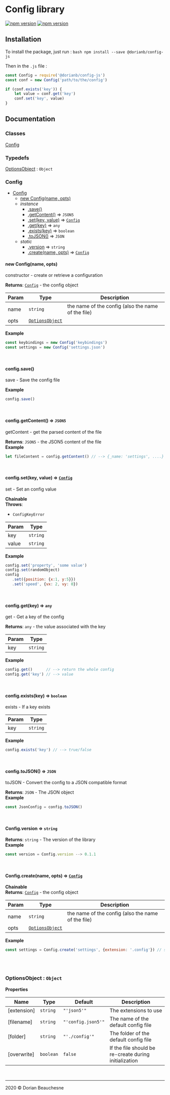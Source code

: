 # Config library

[![npm version](https://badge.fury.io/js/%40dorianb%2Fconfig-js.svg)](https://badge.fury.io/js/%40dorianb%2Fconfig-js)
[![npm version](https://badgen.net/npm/dt/@dorianb/config-js)](https://www.npmjs.com/package/@dorianb/config-js)

## Installation
To install the package, just run :
`bash npm install --save @dorianb/config-js`

Then in the `.js` file :
```js
const Config = require('@dorianb/config-js')
const conf = new Config('path/to/the/config')

if (conf.exists('key')) {
    let value = conf.get('key')
    conf.set('key', value)
}
```

## Documentation

### Classes

<dl>
<dt><a href="#Config">Config</a></dt>
<dd></dd>
</dl>

### Typedefs

<dl>
<dt><a href="#OptionsObject">OptionsObject</a> : <code>Object</code></dt>
<dd></dd>
</dl>

<a name="Config"></a>

### Config
<!-- Empty to hide the `**Kind**` tag in documentation -->

* [Config](#Config)
    * [new Config(name, opts)](#new_Config_new)
    * _instance_
        * [.save()](#Config+save)
        * [.getContent()](#Config+getContent) ⇒ <code>JSON5</code>
        * [.set(key, value)](#Config+set) ⇒ [<code>Config</code>](#Config)
        * [.get(key)](#Config+get) ⇒ <code>any</code>
        * [.exists(key)](#Config+exists) ⇒ <code>boolean</code>
        * [.toJSON()](#Config+toJSON) ⇒ <code>JSON</code>
    * _static_
        * [.version](#Config.version) ⇒ <code>string</code>
        * [.create(name, opts)](#Config.create) ⇒ [<code>Config</code>](#Config)

<a name="new_Config_new"></a>

#### new Config(name, opts)
constructor - create or retrieve a configuration

<!-- Empty to hide the `**Kind**` tag in documentation -->
**Returns**: [<code>Config</code>](#Config) - the config object  

| Param | Type | Description |
| --- | --- | --- |
| name | <code>string</code> | the name of the config (also the name of the file) |
| opts | [<code>OptionsObject</code>](#OptionsObject) |  |

**Example**  
```js
const keybindings = new Config('keybindings')
const settings = new Config('settings.json')
```
<br />
<a name="Config+save"></a>

#### config.save()
save - Save the config file

<!-- Empty to hide the `**Kind**` tag in documentation -->
**Example**  
```js
config.save()
```
<br />
<a name="Config+getContent"></a>

#### config.getContent() ⇒ <code>JSON5</code>
getContent - get the parsed content of the file

<!-- Empty to hide the `**Kind**` tag in documentation -->
**Returns**: <code>JSON5</code> - the JSON5 content of the file  
**Example**  
```js
let fileContent = config.getContent() // --> {_name: 'settings', ....}
```
<br />
<a name="Config+set"></a>

#### config.set(key, value) ⇒ [<code>Config</code>](#Config)
set - Set an config value

<!-- Empty to hide the `**Kind**` tag in documentation -->
**Chainable**  
**Throws**:

- <code>ConfigKeyError</code> 


| Param | Type |
| --- | --- |
| key | <code>string</code> | 
| value | <code>string</code> | 

**Example**  
```js
config.set('property', 'some value')
config.set(randomObject)
config
   .set({position: {x:1, y:5}})
   .set('speed', {vx: 2, vy: 0})
```
<br />
<a name="Config+get"></a>

#### config.get(key) ⇒ <code>any</code>
get - Get a key of the config

<!-- Empty to hide the `**Kind**` tag in documentation -->
**Returns**: <code>any</code> - the value associated with the key  

| Param | Type |
| --- | --- |
| key | <code>string</code> | 

**Example**  
```js
config.get()      // --> return the whole config
config.get('key') // --> value
```
<br />
<a name="Config+exists"></a>

#### config.exists(key) ⇒ <code>boolean</code>
exists - If a key exists

<!-- Empty to hide the `**Kind**` tag in documentation -->

| Param | Type |
| --- | --- |
| key | <code>string</code> | 

**Example**  
```js
config.exists('key') // --> true/false
```
<br />
<a name="Config+toJSON"></a>

#### config.toJSON() ⇒ <code>JSON</code>
toJSON - Convert the config to a JSON compatible format

<!-- Empty to hide the `**Kind**` tag in documentation -->
**Returns**: <code>JSON</code> - The JSON object  
**Example**  
```js
const JsonConfig = config.toJSON()
```
<br />
<a name="Config.version"></a>

#### Config.version ⇒ <code>string</code>
<!-- Empty to hide the `**Kind**` tag in documentation -->
**Returns**: <code>string</code> - The version of the library  
**Example**  
```js
const version = Config.version --> 0.1.1
```
<br />
<a name="Config.create"></a>

#### Config.create(name, opts) ⇒ [<code>Config</code>](#Config)
<!-- Empty to hide the `**Kind**` tag in documentation -->
**Chainable**  
**Returns**: [<code>Config</code>](#Config) - the config object  

| Param | Type | Description |
| --- | --- | --- |
| name | <code>string</code> | the name of the config (also the name of the file) |
| opts | [<code>OptionsObject</code>](#OptionsObject) |  |

**Example**  
```js
const settings = Config.create('settings', {extension: '.config'}) // same as `new Config(...)`
```
<br />
<br />
<a name="OptionsObject"></a>

### OptionsObject : <code>Object</code>
<!-- Empty to hide the `**Kind**` tag in documentation -->
**Properties**

| Name | Type | Default | Description |
| --- | --- | --- | --- |
| [extension] | <code>string</code> | <code>&quot;&#x27;json5&#x27;&quot;</code> | The extensions to use |
| [filename] | <code>string</code> | <code>&quot;&#x27;config.json5&#x27;&quot;</code> | The name of the default config file |
| [folder] | <code>string</code> | <code>&quot;&#x27;./config&#x27;&quot;</code> | The folder of the default config file |
| [overwrite] | <code>boolean</code> | <code>false</code> | If the file should be re-create during initialization |

<br />

* * *

2020 &copy; Dorian Beauchesne
